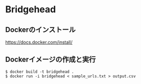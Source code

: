 # Bridgehead

## Dockerのインストール
https://docs.docker.com/install/

## Dockerイメージの作成と実行
```
$ docker build -t bridgehead .
$ docker run -i bridgehead < sample_urls.txt > output.csv
```